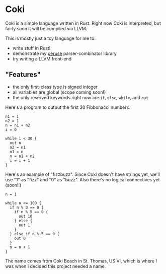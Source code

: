 # Coki

Coki is a simple language written in Rust.  Right now Coki is
interpreted, but fairly soon it will be compiled via LLVM.

This is mostly just a toy language for me to:

* write stuff in Rust!
* demonstrate my [peruse](https://github.com/DanSimon/peruse.git) parser-combinator library
* try writing a LLVM front-end

## "Features"

* the only first-class type is signed integer
* all variables are global (scope coming soon!)
* the only reserved keywords right now are `if`, `else`, `while`, and `out`


Here's a program to output the first 30 Fibbonacci numbers.
```
n1 = 1
n2 = 1
n = n1 + n2
i = 0

while i < 30 {
  out n
  n2 = n1
  n1 = n
  n = n1 + n2
  i = i + 1
}

```

Here's an example of "fizzbuzz".  Since Coki doesn't have strings yet, we'll
use "1" as "fizz" and "0" as "buzz".  Also there's no logical connectives yet
(soon!!)
```
n = 1

while n <= 100 {
  if n % 3 == 0 {
    if n % 5 == 0 {
      out 10
    } else {
      out 1
    }
  } else if n % 5 == 0 {
    out 0
  }
  n = n + 1
}
```


The name comes from Coki Beach in St. Thomas, US VI, which is where I was when
I decided this project needed a name.
